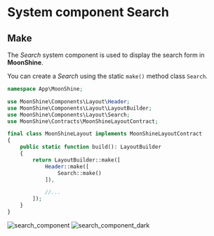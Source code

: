 # System component Search

## Make

The *Search* system component is used to display the search form in **MoonShine**.

You can create a *Search* using the static `make()` method class `Search`.

```php
namespace App\MoonShine;

use MoonShine\Components\Layout\Header;
use MoonShine\Components\Layout\LayoutBuilder;
use MoonShine\Components\Layout\Search;
use MoonShine\Contracts\MoonShineLayoutContract;

final class MoonShineLayout implements MoonShineLayoutContract
{
    public static function build(): LayoutBuilder
    {
        return LayoutBuilder::make([
            Header::make([
                Search::make()
            ]),

            //...
        ]);
    }
}
```

![search_component](https://raw.githubusercontent.com/moonshine-software/doc/2.x/resources/screenshots/search_component.png)
![search_component_dark](https://raw.githubusercontent.com/moonshine-software/doc/2.x/resources/screenshots/search_component_dark.png)
